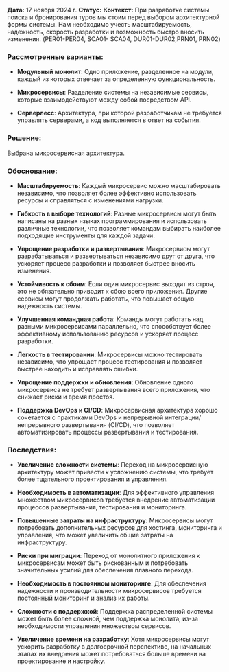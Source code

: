 **Дата:** 17 ноября 2024 г.
**Статус:** 
**Контекст:**
При разработке системы поиска и бронирования туров мы стоим перед выбором архитектурной формы системы. Нам необходимо учесть масштабируемость, надежность, скорость разработки и возможность быстро вносить изменения. (PER01-PER04, SCA01- SCA04, DUR01-DUR02,PRN01, PRN02)

### Рассмотренные варианты:

- **Модульный монолит**: Одно приложение, разделенное на модули, каждый из которых отвечает за определенную функциональность.
    
- **Микросервисы**: Разделение системы на независимые сервисы, которые взаимодействуют между собой посредством API.
    
- **Серверлесс**: Архитектура, при которой разработчикам не требуется управлять серверами, а код выполняется в ответ на события.
    

### Решение:

Выбрана микросервисная архитектура.

### Обоснование:

- **Масштабируемость**: Каждый микросервис можно масштабировать независимо, что позволяет более эффективно использовать ресурсы и справляться с изменениями нагрузки.
    
- **Гибкость в выборе технологий**: Разные микросервисы могут быть написаны на разных языках программирования и использовать различные технологии, что позволяет командам выбирать наиболее подходящие инструменты для каждой задачи.
    
- **Упрощение разработки и развертывания**: Микросервисы могут разрабатываться и развертываться независимо друг от друга, что ускоряет процесс разработки и позволяет быстрее вносить изменения.
    
- **Устойчивость к сбоям**: Если один микросервис выходит из строя, это не обязательно приводит к сбою всего приложения. Другие сервисы могут продолжать работать, что повышает общую надежность системы.
    
- **Улучшенная командная работа**: Команды могут работать над разными микросервисами параллельно, что способствует более эффективному использованию ресурсов и ускоряет процесс разработки.
    
- **Легкость в тестировании**: Микросервисы можно тестировать независимо, что упрощает процесс тестирования и позволяет быстрее находить и исправлять ошибки.
    
- **Упрощение поддержки и обновления**: Обновление одного микросервиса не требует развертывания всего приложения, что снижает риски и время простоя.
    
- **Поддержка DevOps и CI/CD**: Микросервисная архитектура хорошо сочетается с практиками DevOps и непрерывной интеграции/непрерывного развертывания (CI/CD), что позволяет автоматизировать процессы развертывания и тестирования.
    

### Последствия:

- **Увеличение сложности системы**: Переход на микросервисную архитектуру может привести к усложнению системы, что требует более тщательного проектирования и управления.
    
- **Необходимость в автоматизации**: Для эффективного управления множеством микросервисов требуется внедрение автоматизации процессов развертывания, тестирования и мониторинга.
    
- **Повышенные затраты на инфраструктуру**: Микросервисы могут потребовать дополнительных ресурсов для хостинга, мониторинга и управления, что может увеличить общие затраты на инфраструктуру.
    
- **Риски при миграции**: Переход от монолитного приложения к микросервисам может быть рискованным и потребовать значительных усилий для обеспечения плавного перехода.
    
- **Необходимость в постоянном мониторинге**: Для обеспечения надежности и производительности микросервисов требуется постоянный мониторинг и анализ их работы.
    
- **Сложности с поддержкой**: Поддержка распределенной системы может быть более сложной, чем поддержка монолита, из-за необходимости управления множеством сервисов.
    
- **Увеличение времени на разработку**: Хотя микросервисы могут ускорить разработку в долгосрочной перспективе, на начальных этапах их внедрения может потребоваться больше времени на проектирование и настройку.